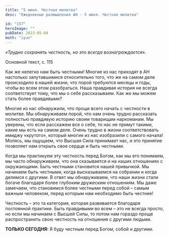 ```yaml
---
title: "5 июня. Честная молитва"
desc: "Ежедневные размышления АН - 5 июня. Честная молитва"

id: "157"
heroImage: ""
pubDate: 2023-05-04
moth: "iyun"
---
```


_«Трудно сохранять честность, но это всегда вознаграждается»._

Основной текст, с. 115

Как же нелегко нам быть честными! Многие из нас приходят в АН настолько
запутавшимися относительно того, что же на самом деле происходило в нашей
жизни, что порой требуются месяцы и годы, чтобы во всем этом разобраться. Наша
правдивая история не всегда соответствует тому, что мы о себе рассказываем.
Как же мы можем стать более правдивыми?

Многие из нас обнаружили, что проще всего начать с честности в молитве. Мы
обнаруживаем порой, что нам очень трудно рассказать полностью правдивую
историю своим товарищам наркоманам. Мы уверены, что если расскажем все о себе,
то нас не примут такими, какие мы есть на самом деле. Очень трудно в жизни
соответствовать имиджу «крутого», который многие из нас изобразили с самого
начала! Молясь, мы ощущаем, что Высшая Сила принимает нас, и это принятие
позволяет нам открыть свое сердце и быть честными.

Когда мы практикуем эту честность перед Богом, как мы его понимаем, мы часто
обнаруживаем, что она сказывается и на наших отношениях с окружающими. Быть
честными становится нашей привычкой. Мы начинаем быть честными, когда
высказываемся на собрании и когда делимся с другими. В ответ мы обнаруживаем,
что наши жизни стали богаче благодаря более глубоким дружеским отношениям. Мы
даже замечаем, что становимся более честными перед собой – самым важным
человеком, перед которым нам необходимо быть честнее!

Честность – это та категория, которая развивается благодаря постоянной
практике. Быть правдивыми во всем – это не всегда просто, но если мы начинаем
с Высшей Силы, то потом нам гораздо проще распространить свою честность на
отношения с другими людьми.

**ТОЛЬКО СЕГОДНЯ:** Я буду честным перед Богом, собой и другими.
